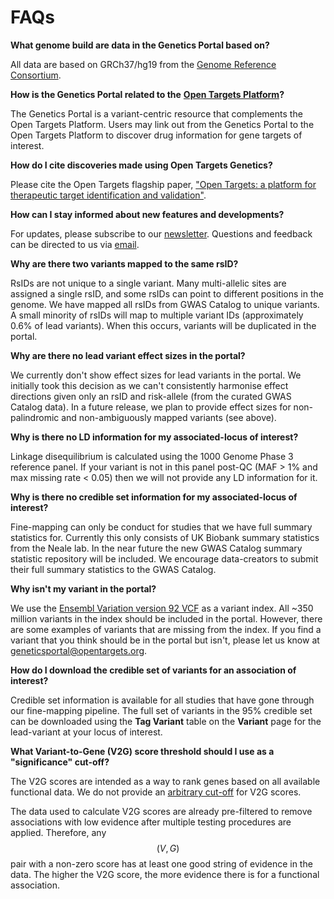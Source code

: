 # FAQs

**What genome build are data in the Genetics Portal based on?**

All data are based on GRCh37/hg19 from the [Genome Reference Consortium](https://www.ncbi.nlm.nih.gov/grc).

**How is the Genetics Portal related to the** [**Open Targets Platform**](https://www.targetvalidation.org)**?**

The Genetics Portal is a variant-centric resource that complements the Open Targets Platform. Users may link out from the Genetics Portal to the Open Targets Platform to discover drug information for gene targets of interest.

**How do I cite discoveries made using Open Targets Genetics?**

Please cite the Open Targets flagship paper, ["Open Targets: a platform for therapeutic target identification and validation"](https://academic.oup.com/nar/article/45/D1/D985/2605745).

**How can I stay informed about new features and developments?**

For updates, please subscribe to our [newsletter](https://opentargets.us17.list-manage.com/subscribe?u=d11d0467053c1d4b918eb8738&id=f084c7a7c2). Questions and feedback can be directed to us via [email](mailto:geneticsportal@opentargets.org).

**Why are there two variants mapped to the same rsID?**

RsIDs are not unique to a single variant. Many multi-allelic sites are assigned a single rsID, and some rsIDs can point to different positions in the genome. We have mapped all rsIDs from GWAS Catalog to unique variants. A small minority of rsIDs will map to multiple variant IDs \(approximately 0.6% of lead variants\). When this occurs, variants will be duplicated in the portal.

**Why are there no lead variant effect sizes in the portal?**

We currently don't show effect sizes for lead variants in the portal. We initially took this decision as we can't consistently harmonise effect directions given only an rsID and risk-allele \(from the curated GWAS Catalog data\). In a future release, we plan to provide effect sizes for non-palindromic and non-ambiguously mapped variants \(see above\).

**Why is there no LD information for my associated-locus of interest?**

Linkage disequilibrium is calculated using the 1000 Genome Phase 3 reference panel. If your variant is not in this panel post-QC \(MAF &gt; 1% and max missing rate &lt; 0.05\) then we will not provide any LD information for it.

**Why is there no credible set information for my associated-locus of interest?**

Fine-mapping can only be conduct for studies that we have full summary statistics for. Currently this only consists of UK Biobank summary statistics from the Neale lab. In the near future the new GWAS Catalog summary statistic repository will be included. We encourage data-creators to submit their full summary statistics to the GWAS Catalog.

**Why isn't my variant in the portal?**

We use the [Ensembl Variation version 92 VCF](ftp://ftp.ensembl.org/pub/grch37/update/variation/vcf/homo_sapiens/) as a variant index. All ~350 million variants in the index should be included in the portal. However, there are some examples of variants that are missing from the index. If you find a variant that you think should be in the portal but isn't, please let us know at geneticsportal@opentargets.org.

**How do I download the credible set of variants for an association of interest?**

Credible set information is available for all studies that have gone through our fine-mapping pipeline. The full set of variants in the 95% credible set can be downloaded using the **Tag Variant** table on the **Variant** page for the lead-variant at your locus of interest.

**What Variant-to-Gene \(V2G\) score threshold should I use as a "significance" cut-off?**

The V2G scores are intended as a way to rank genes based on all available functional data. We do not provide an [arbitrary cut-off](https://www.bmj.com/content/322/7280/226.1) for V2G scores.

The data used to calculate V2G scores are already pre-filtered to remove associations with low evidence after multiple testing procedures are applied. Therefore, any $$(V,G)$$ pair with a non-zero score has at least one good string of evidence in the data. The higher the V2G score, the more evidence there is for a functional association.

